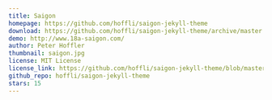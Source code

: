 ```yaml
---
title: Saigon
homepage: https://github.com/hoffli/saigon-jekyll-theme
download: https://github.com/hoffli/saigon-jekyll-theme/archive/master.zip
demo: http://www.18a-saigon.com/
author: Peter Hoffler
thumbnail: saigon.jpg
license: MIT License
license_link: https://github.com/hoffli/saigon-jekyll-theme/blob/master/LICENSE
github_repo: hoffli/saigon-jekyll-theme
stars: 15
---
```

